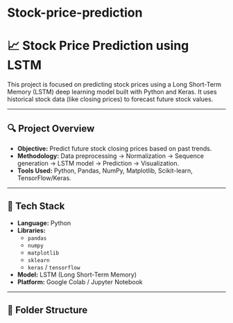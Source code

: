 # Stock-price-prediction
# 📈 Stock Price Prediction using LSTM

This project is focused on predicting stock prices using a Long Short-Term Memory (LSTM) deep learning model built with Python and Keras. It uses historical stock data (like closing prices) to forecast future stock values.

---

## 🔍 Project Overview

- **Objective:** Predict future stock closing prices based on past trends.
- **Methodology:** Data preprocessing → Normalization → Sequence generation → LSTM model → Prediction → Visualization.
- **Tools Used:** Python, Pandas, NumPy, Matplotlib, Scikit-learn, TensorFlow/Keras.

---

## 🧠 Tech Stack

- **Language:** Python
- **Libraries:** 
  - `pandas`
  - `numpy`
  - `matplotlib`
  - `sklearn`
  - `keras` / `tensorflow`
- **Model:** LSTM (Long Short-Term Memory)
- **Platform:** Google Colab / Jupyter Notebook

---

## 📁 Folder Structure

